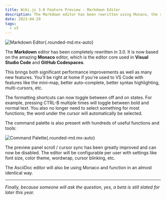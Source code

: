 ```yaml
---
title: Wiki.js 3.0 Feature Preview - Markdown Editor
description: The Markdown editor has been rewritten using Monaco, the same core as Visual Studio Code…
date: 2023-04-29
tags:
  - v3
---
```


![Markdown Editor](/img/blog-2023-markdown-editor.png){.rounded-md.mx-auto}

The **Markdown** editor has been completely rewritten in 3.0. It is now based on the amazing **Monaco** editor, which is the editor core used in **Visual Studio Code** and **GitHub Codespaces**.

This brings both significant performance improvements as well as many new features. You'll be right at home if you're used to VS Code with features like the mini-map, better auto-complete, better syntax highlighting, multi-cursors, etc.

The formatting shortcuts can now toggle between off and on states. For example, pressing CTRL-B multiple times will toggle between bold and normal text. You also no longer need to select something for most functions; the word under the cursor will automatically be selected.

The command palette is also present with hundreds of useful functions and tools:

![Command Palette](/img/blog-2023-markdown-command.png){.rounded-md.mx-auto}

The preview panel scroll / cursor sync has been greatly improved and can now be disabled. The editor will be configurable per user with settings like font size, color theme, wordwrap, cursor blinking, etc.

The AsciiDoc editor will also be using Monaco and function in an almost identical way.

---

*Finally, because someone will ask the question, yes, a beta is still slated for later this year.*